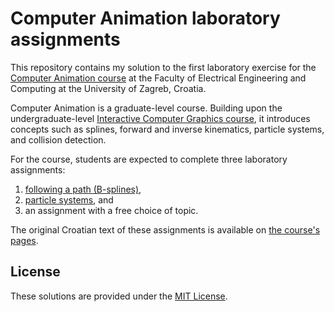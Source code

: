 # Computer Animation laboratory assignments

This repository contains my solution to the first laboratory exercise for the
[Computer Animation course](https://www.fer.unizg.hr/en/course/comani_a) at the Faculty of Electrical Engineering and Computing at the University of Zagreb, Croatia.

Computer Animation is a graduate-level course.
Building upon the undergraduate-level [Interactive Computer Graphics course](https://www.fer.unizg.hr/en/course/icg_a),
it introduces concepts such as splines, forward and inverse kinematics, particle systems, and collision detection.

For the course, students are expected to complete three laboratory assignments:
1. [following a path (B-splines)](lab1),
2. [particle systems](lab2), and
3. an assignment with a free choice of topic.

The original Croatian text of these assignments is available on [the course's pages](http://www.zemris.fer.hr/predmeti/ra/laboratorijske_vjezbe.html).

## License

These solutions are provided under the [MIT License](LICENSE.txt).
